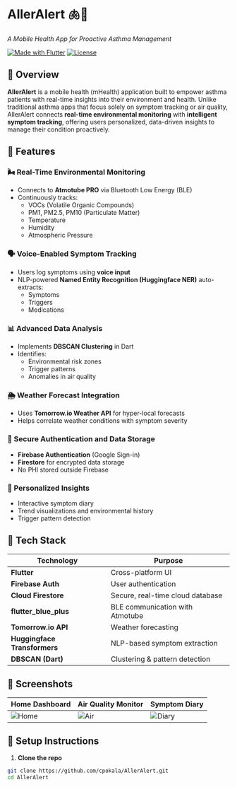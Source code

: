 # AllerAlert 🫁📱  
_A Mobile Health App for Proactive Asthma Management_

[![Made with Flutter](https://img.shields.io/badge/Made%20with-Flutter-blue.svg)](https://flutter.dev/)
[![License](https://img.shields.io/github/license/cpokala/AllerAlert)](LICENSE)

## 🌟 Overview

**AllerAlert** is a mobile health (mHealth) application built to empower asthma patients with real-time insights into their environment and health. Unlike traditional asthma apps that focus solely on symptom tracking or air quality, AllerAlert connects **real-time environmental monitoring** with **intelligent symptom tracking**, offering users personalized, data-driven insights to manage their condition proactively.

## 🚀 Features

### 🌬️ Real-Time Environmental Monitoring
- Connects to **Atmotube PRO** via Bluetooth Low Energy (BLE)
- Continuously tracks:
  - VOCs (Volatile Organic Compounds)
  - PM1, PM2.5, PM10 (Particulate Matter)
  - Temperature
  - Humidity
  - Atmospheric Pressure

### 🗣️ Voice-Enabled Symptom Tracking
- Users log symptoms using **voice input**
- NLP-powered **Named Entity Recognition (Huggingface NER)** auto-extracts:
  - Symptoms
  - Triggers
  - Medications

### 📊 Advanced Data Analysis
- Implements **DBSCAN Clustering** in Dart
- Identifies:
  - Environmental risk zones
  - Trigger patterns
  - Anomalies in air quality

### 🌦️ Weather Forecast Integration
- Uses **Tomorrow.io Weather API** for hyper-local forecasts
- Helps correlate weather conditions with symptom severity

### 🔐 Secure Authentication and Data Storage
- **Firebase Authentication** (Google Sign-in)
- **Firestore** for encrypted data storage
- No PHI stored outside Firebase

### 🧠 Personalized Insights
- Interactive symptom diary
- Trend visualizations and environmental history
- Trigger pattern detection

## 🧰 Tech Stack

| Technology | Purpose |
|------------|---------|
| **Flutter** | Cross-platform UI |
| **Firebase Auth** | User authentication |
| **Cloud Firestore** | Secure, real-time cloud database |
| **flutter_blue_plus** | BLE communication with Atmotube |
| **Tomorrow.io API** | Weather forecasting |
| **Huggingface Transformers** | NLP-based symptom extraction |
| **DBSCAN (Dart)** | Clustering & pattern detection |

## 📱 Screenshots

| Home Dashboard | Air Quality Monitor | Symptom Diary |
|----------------|---------------------|----------------|
| ![Home](screenshots/home.png) | ![Air](screenshots/air_quality.png) | ![Diary](screenshots/diary.png) |

## 🔧 Setup Instructions

1. **Clone the repo**  
```bash
git clone https://github.com/cpokala/AllerAlert.git
cd AllerAlert
